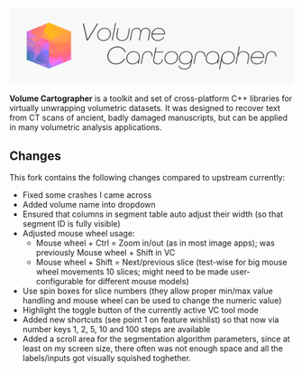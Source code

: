 [![Volume Cartographer](docs/images/banner.svg)](https://github.com/educelab/volume-cartographer)

**Volume Cartographer** is a toolkit and set of cross-platform C++ libraries for
virtually unwrapping volumetric datasets. It was designed to recover text from
CT scans of ancient, badly damaged manuscripts, but can be applied in many
volumetric analysis applications.

## Changes
This fork contains the following changes compared to upstream currently:

- Fixed some crashes I came across
- Added volume name into dropdown
- Ensured that columns in segment table auto adjust their width (so that segment ID is fully visible)
- Adjusted mouse wheel usage:
  * Mouse wheel + Ctrl = Zoom in/out (as in most image apps); was previously Mouse wheel + Shift in VC
  * Mouse wheel + Shift = Next/previous slice (test-wise for big mouse wheel movements 10 slices; might need to be made user-configurable for different mouse models)
- Use spin boxes for slice numbers (they allow proper min/max value handling and mouse wheel can be used to change the numeric value)
- Highlight the toggle button of the currently active VC tool mode
- Added new shortcuts (see point 1 on feature wishlist) so that now via number keys 1, 2, 5, 10 and 100 steps are available
- Added a scroll area for the segmentation algorithm parameters, since at least on my screen size, there often was not enough space and all the labels/inputs got visually squished toghether.
